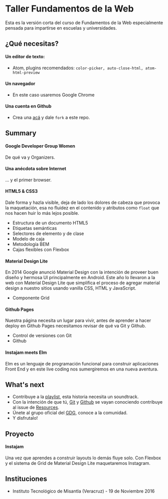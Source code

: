 # Taller Fundamentos de la Web
Esta es la versión corta del curso de Fundamentos de la Web especialmente pensada para impartirse en escuelas y universidades.

## ¿Qué necesitas?
#### Un editor de texto:
* Atom, plugins recomendados: ```color-picker, auto-close-html, atom-html-preview```

#### Un navegador
* En este caso usaremos Google Chrome  

#### Una cuenta en Github
* Crea una [acá](https://github.com/) y dale ```fork``` a este repo.

## Summary
#### Google Developer Group Women
De qué va y Organizers.

#### Una anécdota sobre Internet
... y el primer browser.

#### HTML5 & CSS3  
 Dale forma y hazla visible, deja de lado los dolores de cabeza que provoca la maquetación, esa no fluidez en el contenido y atributos como ```float``` que nos hacen huir lo más lejos posible.
 * Estructura de un documento HTML5
 * Etiquetas semánticas
 * Selectores de elemento y de clase
 * Modelo de caja
 * Metodología BEM
 * Cajas flexibles con Flexbox

#### Material Design Lite
 En 2014 Google anunció Material Design con la intención de proveer buen diseño y hermosa UI principalmente en Android. Este año lo llevaron a la web con Material Design Lite que simplifica el proceso de agregar material design a nuestro sitios usando vanilla CSS, HTML y JavaScript.
 * Componente Grid

#### Github Pages
Nuestra página necesita un lugar para vivir, antes de aprender a hacer deploy en Github Pages necesitamos revisar de qué va Git y Github.
* Control de versiones con Git
* Github

#### Instajam meets Elm
Elm es un lenguaje de programación funcional para construir aplicaciones Front End y en este live coding nos sumergiremos en una nueva aventura.

## What's next
  * Contribuye a la [playlist](http://open.spotify.com/user/gothwski/playlist/0Xxo6noWhXmqurEyeKzrPY), esta historia necesita un soundtrack.
  * Con la intención de que tú, [Git](https://git-scm.com/) y [Github](https://github.com/) se vayan conociendo contribuye al issue de [Resources](https://github.com/wonder-coders/web-fundamentals/issues/1).
  * Únete al grupo oficial del [GDG](https://www.facebook.com/groups/1747379202209875), conoce a la comunidad.
  * Y disfrutalo!

## Proyecto
#### Instajam
Una vez que aprendes a construir layouts lo demás fluye solo. Con Flexbox y el sistema de Grid de Material Design Lite maquetaremos Instagram.

## Instituciones
* Instituto Tecnológico de Misantla (Veracruz) - 19 de Noviembre 2016
